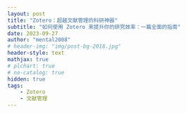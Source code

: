 ```yaml
---
layout: post
title: "Zotero：超越文献管理的科研神器"
subtitle: "如何使用 Zotero 来提升你的研究效率：一篇全面的指南"
date: 2023-09-27
author: "mental2008"
# header-img: "img/post-bg-2018.jpg"
header-style: text
mathjax: true
# plchart: true
# no-catalog: true
hidden: true
tags:
    - Zotero
    - 文献管理
---
```

